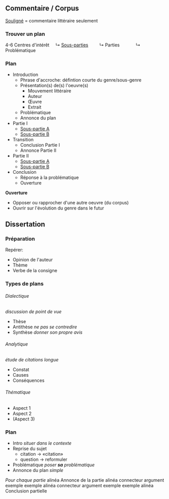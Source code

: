 ## Commentaire / Corpus
<u>Souligné</u> $=$ commentaire littéraire seulement
### Trouver un plan
4-6 Centres d'intérêt
    ↳­ <u>Sous-parties</u>
        ↳ Parties
            ↳ Problématique
### Plan
- Introduction
  - Phrase d'accroche: défintion courte du genre/sous-genre
  - Présentation(s) de(s) l'oeuvre(s)
    - Mouvement littéraire
    - Auteur
    - Œuvre
    - Extrait
  - Problématique ­­
  - Annonce du plan
- Partie I
  - <u>Sous-partie A</u>
  - <u>Sous-partie B</u>
- Transition
  - Conclusion Partie I
  - Annonce Partie II
- Partie II
  - <u>Sous-partie A</u>
  - <u>Sous-partie B</u>
- Conclusion
  - Réponse à la problématique
  - Ouverture

**Ouverture**
- Opposer ou rapprocher d'une autre oeuvre (du corpus)
- Ouvrir sur l'évolution du genre dans le futur

## Dissertation
### Préparation
Repérer:
- Opinion de l'auteur
- Thème
- Verbe de la consigne

### Types de plans
###### Dialectique
*discussion de point de vue*
- Thèse 
- Antithèse *ne pas se contredire*
- Synthèse *donner son propre avis*

###### Analytique
*étude de citations longue*
- Constat
- Causes
- Conséquences

###### Thématique
- Aspect 1
- Aspect 2
- (Aspect 3)

### Plan
- Intro *situer dans le contexte*
- Reprise du sujet 
  - citation -> «citation»
  - question -> reformuler
- Problématique *poser __sa__ problématique*
- Annonce du plan *simple*

*Pour chaque partie*
alinéa Annonce de la partie
alinéa connecteur argument exemple exemple
alinéa connecteur argument exemple exemple
alinéa Conclusion partielle
